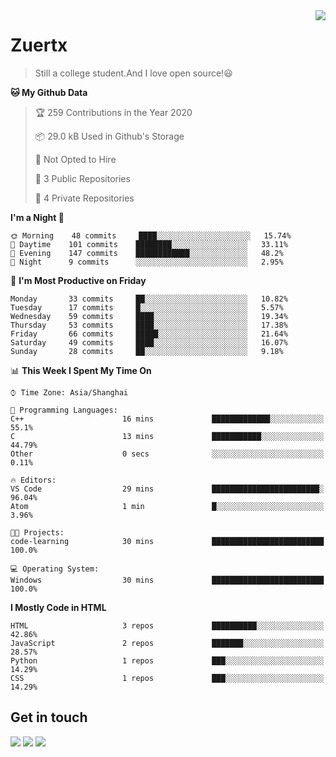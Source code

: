 <a href="#">
<img align="right" src="https://github-readme-stats.vercel.app/api?username=zuertx&show_icons=true&hide_border=true">
</a>

# Zuertx
> Still a college student.And I love open source!😃  

<!--START_SECTION:waka-->
**🐱 My Github Data** 

> 🏆 259 Contributions in the Year 2020
 > 
> 📦 29.0 kB Used in Github's Storage 
 > 
> 🚫 Not Opted to Hire
 > 
> 📜 3 Public Repositories
 > 
> 🔑 4 Private Repositories 

**I'm a Night 🦉** 

```text
🌞 Morning    48 commits     ████░░░░░░░░░░░░░░░░░░░░░   15.74% 
🌆 Daytime    101 commits    ████████░░░░░░░░░░░░░░░░░   33.11% 
🌃 Evening    147 commits    ████████████░░░░░░░░░░░░░   48.2% 
🌙 Night      9 commits      ░░░░░░░░░░░░░░░░░░░░░░░░░   2.95%

```
📅 **I'm Most Productive on Friday** 

```text
Monday       33 commits     ██░░░░░░░░░░░░░░░░░░░░░░░   10.82% 
Tuesday      17 commits     █░░░░░░░░░░░░░░░░░░░░░░░░   5.57% 
Wednesday    59 commits     ████░░░░░░░░░░░░░░░░░░░░░   19.34% 
Thursday     53 commits     ████░░░░░░░░░░░░░░░░░░░░░   17.38% 
Friday       66 commits     █████░░░░░░░░░░░░░░░░░░░░   21.64% 
Saturday     49 commits     ████░░░░░░░░░░░░░░░░░░░░░   16.07% 
Sunday       28 commits     ██░░░░░░░░░░░░░░░░░░░░░░░   9.18%

```


📊 **This Week I Spent My Time On** 

```text
⌚︎ Time Zone: Asia/Shanghai

💬 Programming Languages: 
C++                      16 mins             █████████████░░░░░░░░░░░░   55.1% 
C                        13 mins             ███████████░░░░░░░░░░░░░░   44.79% 
Other                    0 secs              ░░░░░░░░░░░░░░░░░░░░░░░░░   0.11%

🔥 Editors: 
VS Code                  29 mins             ████████████████████████░   96.04% 
Atom                     1 min               █░░░░░░░░░░░░░░░░░░░░░░░░   3.96%

🐱‍💻 Projects: 
code-learning            30 mins             █████████████████████████   100.0%

💻 Operating System: 
Windows                  30 mins             █████████████████████████   100.0%

```

**I Mostly Code in HTML** 

```text
HTML                     3 repos             ██████████░░░░░░░░░░░░░░░   42.86% 
JavaScript               2 repos             ███████░░░░░░░░░░░░░░░░░░   28.57% 
Python                   1 repos             ███░░░░░░░░░░░░░░░░░░░░░░   14.29% 
CSS                      1 repos             ███░░░░░░░░░░░░░░░░░░░░░░   14.29%

```



<!--END_SECTION:waka-->

## Get in touch
[![](https://img.shields.io/badge/-https://zuertx.tk-0e83cd?style=flat-square&logo=Blogger&logoColor=fff)](https://zuertx.tk)
[![](https://img.shields.io/badge/-@zuertx-3db6f1?style=flat-square&logo=Telegram&logoColor=2ca5e0)](https://t.me/zuertx)
[![](https://img.shields.io/badge/-zuertx@gmail.com-911318?style=flat-square&logo=Mail.RU&logoColor=white&labelColor=c14438)](mailto:zuertx_at_gmail.com)
